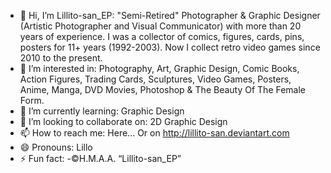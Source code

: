 - 👋 Hi, I’m Lillito-san_EP: "Semi-Retired" Photographer & Graphic Designer (Artistic Photographer and Visual Communicator) with more than 20 years of experience. I was a collector of comics, figures, cards, pins, posters for 11+ years (1992-2003). Now I collect retro video games since 2010 to the present.
- 👀 I’m interested in: Photography, Art, Graphic Design, Comic Books, Action Figures, Trading Cards, Sculptures, Video Games, Posters, Anime, Manga, DVD Movies, Photoshop & The Beauty Of The Female Form.
- 🌱 I’m currently learning: Graphic Design
- 💞️ I’m looking to collaborate on: 2D Graphic Design
- 📫 How to reach me: Here... Or on http://lillito-san.deviantart.com
- 😄 Pronouns: Lillo
- ⚡ Fun fact: -©H.M.A.A. “Lillito-san_EP”

<!---
Lillito-san-EP/Lillito-san-EP is a ✨ special ✨ repository because its `README.md` (this file) appears on your GitHub profile.
You can click the Preview link to take a look at your changes.
--->
